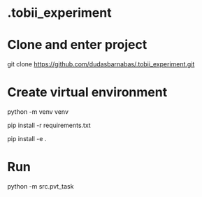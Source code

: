 # .tobii_experiment

# Clone and enter project
git clone https://github.com/dudasbarnabas/.tobii_experiment.git

# Create virtual environment
python -m venv venv

pip install -r requirements.txt

pip install -e .

# Run
python -m src.pvt_task